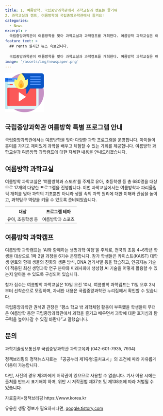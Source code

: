```yaml
---
title: 1. 여름방학, 국립중앙과학관에서 과학교실과 캠프는 즐거워
2. 과학교실과 캠프, 여름방학에 국립중앙과학관에서 즐겨요!
categories:
  - News
excerpt: >
  국립중앙과학관이 여름방학을 맞아 과학교실과 과학캠프를 개최한다. 여름방학 과학교실은 여름방학과 스포츠를 주제로 유아부터 초등학생 등 680명을 대상으로 다양한 프로그램 17개를 운영하며, 과학의 기초뿐만 아니라 생활 속의 과학 원리와 관련된 프로그램을 제공한다. 또한, 여름방학 과학캠프는 AI와 함께하는 생명과학 여행을 주제로 초등 4~6학년 240명을 대상으로 1박 2일 동안 인공지능과 생명과학에 관한 프로그램을 운영한다. 참가 신청은 선착순 모집이며, 자세한 내용은 국립중앙과학관 누리집에서 확인할 수 있다.
feature_text: >
  ## rentn 실시간 뉴스 속보입니다.

  국립중앙과학관이 여름방학을 맞아 과학교실과 과학캠프를 개최한다. 여름방학 과학교실은 여름방학과 스포츠를 주제로 유아부터 초등학생 등 680명을 대상으로 다양한 프로그램 17개를 운영하며, 과학의 기초뿐만 아니라 생활 속의 과학 원리와 관련된 프로그램을 제공한다. 또한, 여름방학 과학캠프는 AI와 함께하는 생명과학 여행을 주제로 초등 4~6학년 240명을 대상으로 1박 2일 동안 인공지능과 생명과학에 관한 프로그램을 운영한다. 참가 신청은 선착순 모집이며, 자세한 내용은 국립중앙과학관 누리집에서 확인할 수 있다.
image: '/assets/img/newspaper.png'
---
```


<p><img src="/assets/img/news.png" alt="rentncar 속보" /></p>

<h2 data-ke-size="size26">국립중앙과학관 여름방학 특별 프로그램 안내</h2>

<p data-ke-size="size16">국립중앙과학관에서는 여름방학을 맞아 다양한 과학 프로그램을 운영합니다. 아이들이 흥미를 가지고 재미있게 과학을 배우고 체험할 수 있는 기회를 제공합니다. 여름방학 과학교실과 여름방학 과학캠프에 대한 자세한 내용을 안내드리겠습니다.</p>

<h2 data-ke-size="size24">여름방학 과학교실</h2>

<p data-ke-size="size16">여름방학 과학교실은 ‘여름방학과 스포츠’를 주제로 유아, 초등학생 등 총 680명을 대상으로 17개의 다양한 프로그램을 진행합니다. 이번 과학교실에서는 여름방학과 파리올림픽 개최를 맞아 과학의 기초뿐만 아니라 생활 속의 과학 원리에 대한 이해와 관심을 높이고, 과학탐구 역량을 키울 수 있도록 준비되었습니다.</p>

<table>
    <tr>
        <th>대상</th>
        <th>프로그램 테마</th>
    </tr>
    <tr>
        <td>유아, 초등학생 등</td>
        <td>여름방학과 스포츠</td>
    </tr>
</table>

<h2 data-ke-size="size24">여름방학 과학캠프</h2>

<p data-ke-size="size16">여름방학 과학캠프는 ‘AI와 함께하는 생명과학 여행’을 주제로, 전국의 초등 4~6학년 학생을 대상으로 1박 2일 과정을 6기수 운영합니다. 참가 학생들은 카이스트(KAIST) 대학생 멘토와 함께 생물의 진화와 생존 방식, DNA 염기서열 등을 학습하고, 인공지능 기술이 적용된 최신 생명과학 연구 분야와 미래사회에 생성형 AI 기술을 어떻게 활용할 수 있는지 알아볼 수 있도록 구성되어 있습니다.</p>

<p data-ke-size="size16">참가 접수는 여름방학 과학교실은 10일 오전 10시, 여름방학 과학캠프는 11일 오후 2시부터 선착순으로 모집하며, 자세한 내용은 국립중앙과학관 누리집에서 확인할 수 있습니다.</p>

<p data-ke-size="size16">국립중앙과학관 권석민 관장은 “평소 학교 밖 과학체험 활동이 부족했을 학생들이 무더운 여름방학 동안 국립중앙과학관에서 과학을 즐기고 배우면서 과학에 대한 호기심과 탐구력을 높여나갈 수 있길 바란다”고 말했습니다.</p>

<h2 data-ke-size="size24">문의</h2>

<p data-ke-size="size16">과학기술정보통신부 국립중앙과학관 과학교육과 (042-601-7935, 7934)</p>

<p data-ke-size="size16">정책브리핑의 정책뉴스자료는 「공공누리 제1유형:출처표시」의 조건에 따라 자유롭게 이용이 가능합니다.</p>

<p data-ke-size="size16">다만, 사진의 경우 제3자에게 저작권이 있으므로 사용할 수 없습니다. 기사 이용 시에는 출처를 반드시 표기해야 하며, 위반 시 저작권법 제37조 및 제138조에 따라 처벌될 수 있습니다.</p>

<p data-ke-size="size16">자료출처=정책브리핑 https://www.korea.kr</p>
유용한 생활 정보가 필요하시다면, <a href="https://qoogle.tistory.com" rel="dofollow">qoogle.tistory.com</a>



